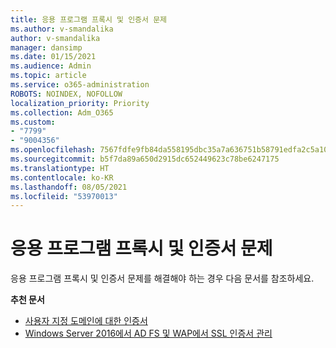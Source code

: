 ```yaml
---
title: 응용 프로그램 프록시 및 인증서 문제
ms.author: v-smandalika
author: v-smandalika
manager: dansimp
ms.date: 01/15/2021
ms.audience: Admin
ms.topic: article
ms.service: o365-administration
ROBOTS: NOINDEX, NOFOLLOW
localization_priority: Priority
ms.collection: Adm_O365
ms.custom:
- "7799"
- "9004356"
ms.openlocfilehash: 7567fdfe9fb84da558195dbc35a7a636751b58791edfa2c5a10b07215c58bf5c
ms.sourcegitcommit: b5f7da89a650d2915dc652449623c78be6247175
ms.translationtype: HT
ms.contentlocale: ko-KR
ms.lasthandoff: 08/05/2021
ms.locfileid: "53970013"
---
```

# <a name="application-proxy-and-certificate-issues"></a>응용 프로그램 프록시 및 인증서 문제

응용 프로그램 프록시 및 인증서 문제를 해결해야 하는 경우 다음 문서를 참조하세요.

**추천 문서**

- [사용자 지정 도메인에 대한 인증서](https://docs.microsoft.com/azure/active-directory/manage-apps/application-proxy-configure-custom-domain#certificates-for-custom-domains)
- [Windows Server 2016에서 AD FS 및 WAP에서 SSL 인증서 관리](https://docs.microsoft.com/windows-server/identity/ad-fs/operations/manage-ssl-certificates-ad-fs-wap)


